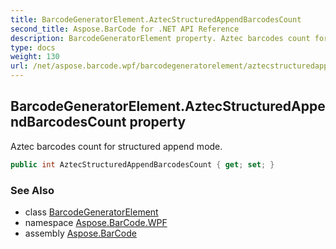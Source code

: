 ```yaml
---
title: BarcodeGeneratorElement.AztecStructuredAppendBarcodesCount
second_title: Aspose.BarCode for .NET API Reference
description: BarcodeGeneratorElement property. Aztec barcodes count for structured append mode
type: docs
weight: 130
url: /net/aspose.barcode.wpf/barcodegeneratorelement/aztecstructuredappendbarcodescount/
---
```

## BarcodeGeneratorElement.AztecStructuredAppendBarcodesCount property

Aztec barcodes count for structured append mode.

```csharp
public int AztecStructuredAppendBarcodesCount { get; set; }
```

### See Also

* class [BarcodeGeneratorElement](../)
* namespace [Aspose.BarCode.WPF](../../../aspose.barcode.wpf/)
* assembly [Aspose.BarCode](../../../)


